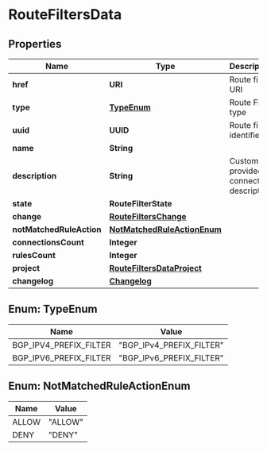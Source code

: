 

# RouteFiltersData


## Properties

| Name | Type | Description | Notes |
|------------ | ------------- | ------------- | -------------|
|**href** | **URI** | Route filter URI |  [optional] |
|**type** | [**TypeEnum**](#TypeEnum) | Route Filter type |  [optional] |
|**uuid** | **UUID** | Route filter identifier |  [optional] |
|**name** | **String** |  |  [optional] |
|**description** | **String** | Customer-provided connection description |  [optional] |
|**state** | **RouteFilterState** |  |  [optional] |
|**change** | [**RouteFiltersChange**](RouteFiltersChange.md) |  |  [optional] |
|**notMatchedRuleAction** | [**NotMatchedRuleActionEnum**](#NotMatchedRuleActionEnum) |  |  [optional] |
|**connectionsCount** | **Integer** |  |  [optional] |
|**rulesCount** | **Integer** |  |  [optional] |
|**project** | [**RouteFiltersDataProject**](RouteFiltersDataProject.md) |  |  [optional] |
|**changelog** | [**Changelog**](Changelog.md) |  |  [optional] |



## Enum: TypeEnum

| Name | Value |
|---- | -----|
| BGP_IPV4_PREFIX_FILTER | &quot;BGP_IPv4_PREFIX_FILTER&quot; |
| BGP_IPV6_PREFIX_FILTER | &quot;BGP_IPv6_PREFIX_FILTER&quot; |



## Enum: NotMatchedRuleActionEnum

| Name | Value |
|---- | -----|
| ALLOW | &quot;ALLOW&quot; |
| DENY | &quot;DENY&quot; |



